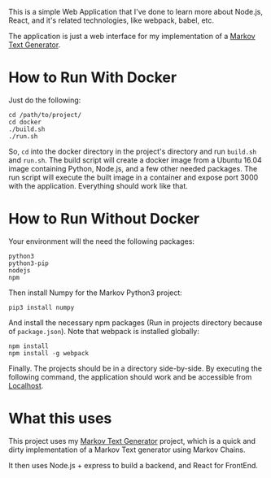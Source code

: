 This is a simple Web Application that I've done to learn more about Node.js,
React, and it's related technologies, like webpack, babel, etc.

The application is just a web interface for my implementation of a [Markov Text
Generator](https://github.com/petermlm/Markov).

# How to Run With Docker

Just do the following:

    cd /path/to/project/
    cd docker
    ./build.sh
    ./run.sh

So, `cd` into the docker directory in the project's directory and run
`build.sh` and `run.sh`. The build script will create a docker image from a
Ubuntu 16.04 image containing Python, Node.js, and a few other needed packages.
The run script will execute the built image in a container and expose port 3000
with the application. Everything should work like that.

# How to Run Without Docker

Your environment will the need the following packages:

    python3
    python3-pip
    nodejs
    npm

Then install Numpy for the Markov Python3 project:

    pip3 install numpy

And install the necessary npm packages (Run in projects directory because of
`package.json`). Note that webpack is installed globally:

    npm install
    npm install -g webpack

Finally. The projects should be in a directory side-by-side. By executing the
following command, the application should work and be accessible from
[Localhost](http:\\\\localhost:3000\\).

# What this uses

This project uses my [Markov Text
Generator](https://github.com/petermlm/Markov) project, which is a quick and
dirty implementation of a Markov Text generator using Markov Chains.

It then uses Node.js + express to build a backend, and React for FrontEnd.
